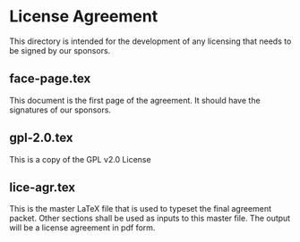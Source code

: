 # License Agreement
This directory is intended for the development of any licensing that needs to be signed by our sponsors.

## face-page.tex
This document is the first page of the agreement. It should have the signatures of our sponsors.

## gpl-2.0.tex
This is a copy of the GPL v2.0 License

## lice-agr.tex
This is the master LaTeX file that is used to typeset the final agreement packet.
Other sections shall be used as inputs to this master file. The output will be a license agreement in pdf form.

